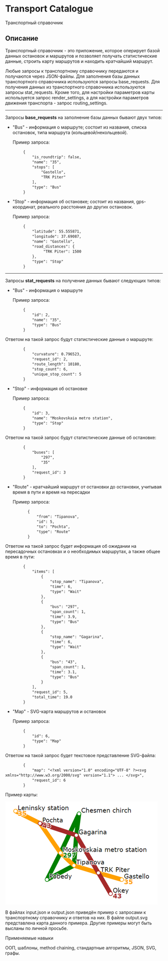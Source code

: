 # Transport Catalogue
Транспортный справочник

## Описание
Транспортный справочник - это приложение, которое оперирует базой данных остановок и маршрутов и позволяет получать статистические данные, строить карту маршрутов и находить кратчайший маршрут.

Любые запросы к транспортному справочнику передаются и получаются через JSON-файлы. Для заполнения базы данных транспортного справочника используются запросы base_requests. Для получения данных из транспортного справочника используются запросы stat_requests. Кроме того, для настройки параметров карты используется запрос render_settings, а для настройки параметров движения транспорта - запрос routing_settings.

---
Запросы **base_requests** на заполнение базы данных бывают двух типов:
  * "Bus" - информация о маршруте; состоит из названия, списка остановок, типа маршрута (кольцевой/некольцевой).
    
    Пример запроса:
```
        {
            "is_roundtrip": false,
            "name": "35",
            "stops": [
                "Gastello",
                "TRK Piter"
            ],
            "type": "Bus"
        }
```

  * "Stop" - информация об остановке; состоит из названия, gps-координат, реального расстояния до других остановок. 

    Пример запроса:
```
        {
            "latitude": 55.555871,
            "longitude": 37.69087,
            "name": "Gastello",
            "road_distances": {
                 "TRK Piter": 1500
            },
            "type": "Stop"
        }
```    

---
Запросы **stat_requests** на получение данных бывают следующих типов:
  * "Bus" - информация о маршруте

    Пример запроса:
```
        {
            "id": 2,
            "name": "35",
            "type": "Bus"
        }
```
Ответом на такой запрос будут статистические данные о маршруте:
```
        {
            "curvature": 0.796523,
            "request_id": 2,
            "route_length": 10180,
            "stop_count": 6,
            "unique_stop_count": 5
        }       
```
  
  * "Stop" - информация об остановке

    Пример запроса:
```
        {
            "id": 3,
            "name": "Moskovskaia metro station",
            "type": "Stop"
        }
```
Ответом на такой запрос будут статистические данные об остановке:
```
        {
            "buses": [
                "297",
                "35"
            ],
            "request_id": 3
        }
```
  
  * "Route" - кратчайший маршрут от остановки до остановки, учитывая время в пути и время на пересадки

    Пример запроса:
```
          {
              "from": "Tipanova",
              "id": 5,
              "to": "Pochta",
              "type": "Route"
          }
```
Ответом на такой запрос будет информация об ожидании на пересадочных остановках и о необходимых маршрутах, а также общее время в пути:
```
        {
            "items": [
                {
                    "stop_name": "Tipanova",
                    "time": 6,
                    "type": "Wait"
                },
                {
                    "bus": "297",
                    "span_count": 1,
                    "time": 3.9,
                    "type": "Bus"
                },
                {
                    "stop_name": "Gagarina",
                    "time": 6,
                    "type": "Wait"
                },
                {
                    "bus": "43",
                    "span_count": 1,
                    "time": 3.1,
                    "type": "Bus"
                }
            ],
            "request_id": 5,
            "total_time": 19.0
        }
```
  
  * "Map" - SVG-карта маршрутов и остановок

    Пример запроса:
```
        {
            "id": 6,
            "type": "Map"
        }
```
Ответом на такой запрос будет текстовое представление SVG-файла:
```
        {
            "map": "<?xml version="1.0" encoding="UTF-8" ?><svg xmlns="http://www.w3.org/2000/svg" version="1.1"> ... </svg>",
            "request_id": 6
        }
```

Пример карты:

![alt text](https://github.com/fediukov/ya_transport_catalogue/blob/main/map_example.png "Map Example")

В файлах input.json и output.json приведён пример с запросами к транспортному справочнику и ответов на них. В файле output.svg представлена карта данного примера. Другие примеры могут быть высланы по личной просьбе.

Применяемые навыки

ООП, шаблоны, method chaining, стандартные алгоритмы,  JSON, SVG, графы.
